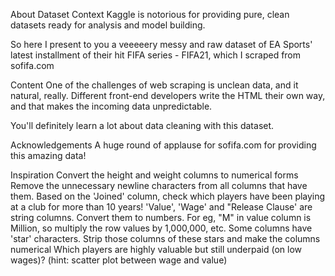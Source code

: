 About Dataset
Context
Kaggle is notorious for providing pure, clean datasets ready for analysis and model building.

So here I present to you a veeeeery messy and raw dataset of EA Sports' latest installment of their hit FIFA series - FIFA21, which I scraped from sofifa.com

Content
One of the challenges of web scraping is unclean data, and it natural, really. Different front-end developers write the HTML their own way, and that makes the incoming data unpredictable.

You'll definitely learn a lot about data cleaning with this dataset.

Acknowledgements
A huge round of applause for sofifa.com for providing this amazing data!

Inspiration
Convert the height and weight columns to numerical forms
Remove the unnecessary newline characters from all columns that have them.
Based on the 'Joined' column, check which players have been playing at a club for more than 10 years!
'Value', 'Wage' and "Release Clause' are string columns. Convert them to numbers. For eg, "M" in value column is Million, so multiply the row values by 1,000,000, etc.
Some columns have 'star' characters. Strip those columns of these stars and make the columns numerical
Which players are highly valuable but still underpaid (on low wages)? (hint: scatter plot between wage and value)
